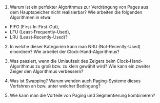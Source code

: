 1.  Warum ist ein perfekter Algorithmus zur Verdrängung von Pages aus dem Hauptspeicher nicht realisierbar? Wie arbeiten die folgenden Algorithmen in etwa:

* FIFO (First-In-First-Out),
* LFU (Least-Frequently-Used),
* LRU (Least-Recently-Used)?

2. In welche dieser Kategorien kann man NRU (Not-Recently-Used) einordnen? Wie arbeitet der Clock-Hand-Algorithmus?

3. Was passiert, wenn die Umlaufzeit des Zeigers beim Clock-Hand-Algorithmus zu groß bzw. zu klein gewählt wird? Wie kann ein zweiter Zeiger den Algorithmus verbessern?

4. Was ist Swapping? Warum wenden auch Paging-Systeme dieses Verfahren an bzw. unter welcher Bedingung?

5. Wie kann man die Vorteile von Paging und Segmentierung kombinieren?


<!--  LocalWords:  
 -->

<!-- Local Variables: -->
<!-- coding: utf-8 -->
<!-- ispell-local-dictionary: "german-new8" -->
<!-- End: -->
